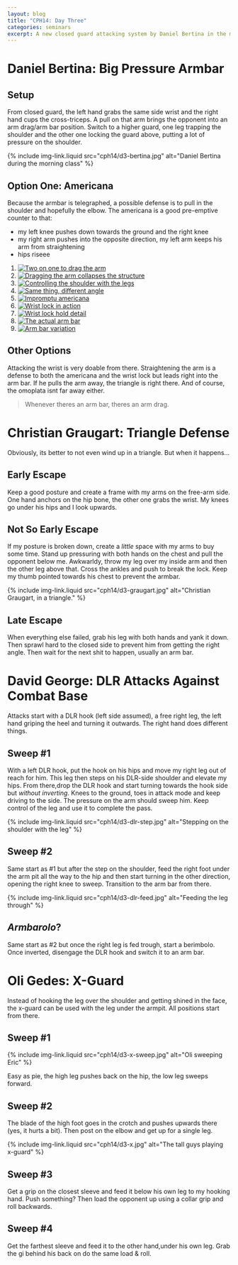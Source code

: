 ```yaml
---
layout: blog
title: "CPH14: Day Three"
categories: seminars
excerpt: A new closed guard attacking system by Daniel Bertina in the morning, then triangle defenses from Christian. David George kicks off the afternoon with DLR attacks against combat base and Oli ends the day with a primer on x-guard.
---
```

# Daniel Bertina: Big Pressure Armbar

## Setup
From closed guard, the left hand grabs the same side wrist and the right hand cups the cross-triceps. A pull on that arm brings the opponent into an arm drag/arm bar position. Switch to a higher guard, one leg trapping the shoulder and the other one locking the guard above, putting a lot of pressure on the shoulder.


{% include img-link.liquid src="cph14/d3-bertina.jpg" alt="Daniel Bertina during the morning class" %}

## Option One: Americana
Because the armbar is telegraphed, a possible defense is to pull in the shoulder and hopefully the elbow. The americana is a good pre-emptive counter to that:

- my left knee pushes down towards the ground and the right knee
- my right arm pushes into the opposite direction, my left arm keeps his arm from straightening
- hips riseee

<div class="gallery">
	<ol> 
		<li>
			<a href="{{ site.img }}cph14/cg-serie/1.jpg">
				<img src="{{ site.img }}cph14/cg-serie/1.jpg" alt="Two on one to drag the arm" />
			</a>
		</li>
		<li>
			<a href="{{ site.img }}cph14/cg-serie/2.jpg">
				<img src="{{ site.img }}cph14/cg-serie/2.jpg" alt="Dragging the arm collapses the structure" />
			</a>
		</li>
		<li>
			<a href="{{ site.img }}cph14/cg-serie/3.jpg">
				<img src="{{ site.img }}cph14/cg-serie/3.jpg" alt="Controlling the shoulder with the legs" />
			</a>
		</li>
		<li>
			<a href="{{ site.img }}cph14/cg-serie/4.jpg">
				<img src="{{ site.img }}cph14/cg-serie/4.jpg" alt="Same thing, different angle" />
			</a>
		</li>
		<li>
			<a href="{{ site.img }}cph14/cg-serie/5.jpg">
				<img src="{{ site.img }}cph14/cg-serie/5.jpg" alt="Impromptu americana" />
			</a>
		</li>
		<li>
			<a href="{{ site.img }}cph14/cg-serie/6.jpg">
				<img src="{{ site.img }}cph14/cg-serie/6.jpg" alt="Wrist lock in action" />
			</a>
		</li>
		<li>
			<a href="{{ site.img }}cph14/cg-serie/7.jpg">
				<img src="{{ site.img }}cph14/cg-serie/7.jpg" alt="Wrist lock hold detail" />
			</a>
		</li>
		<li>
			<a href="{{ site.img }}cph14/cg-serie/8.jpg">
				<img src="{{ site.img }}cph14/cg-serie/8.jpg" alt="The actual arm bar" />
			</a>
		</li>
		<li>
			<a href="{{ site.img }}cph14/cg-serie/9.jpg">
				<img src="{{ site.img }}cph14/cg-serie/9.jpg" alt="Arm bar variation" />
			</a>
		</li>
	</ol>
</div>

## Other Options
Attacking the wrist is very doable from there. Straightening the arm is a defense to both the americana and the wrist lock but leads right into the arm bar. If he pulls the arm away, the triangle is right there. And of course, the omoplata isnt far away either.

> Whenever theres an arm bar, theres an arm drag.

# Christian Graugart: Triangle Defense

Obviously, its better to not even wind up in a triangle. But when it happens…

## Early Escape
Keep a good posture and create a frame with my arms on the free-arm side. One hand anchors on the hip bone, the other one grabs the wrist. My knees go under his hips and I look upwards.

## Not So Early Escape
If my posture is broken down, create a *little* space with my arms to buy some time. Stand up pressuring with both hands on the chest and pull the opponent below me. Awkwarldy, throw my leg over my inside arm and then the other leg above that. Cross the ankles and push to break the lock. Keep my thumb pointed towards his chest to prevent the armbar.

{% include img-link.liquid src="cph14/d3-graugart.jpg" alt="Christian Graugart, in a triangle." %}

## Late Escape
When everything else failed, grab his leg with both hands and yank it down. Then sprawl hard to the closed side to prevent him from getting the right angle. Then wait for the next shit to happen, usually an arm bar.

<a name="george"></a>

# David George: DLR Attacks Against Combat Base

Attacks start with a DLR hook (left side assumed), a free right leg, the left hand griping the heel and turning it outwards. The right hand does different things.

## Sweep #1
With a left DLR hook, put the hook on his hips and move my right leg out of reach for him. This leg then steps on his DLR-side shoulder and elevate my hips. From there,drop the DLR hook and start turning towards the hook side but *without inverting*. Knees to the ground, toes in attack mode and keep driving to the side. The pressure on the arm should sweep him. Keep control of the leg and use it to complete the pass.

{% include img-link.liquid src="cph14/d3-dlr-step.jpg" alt="Stepping on the shoulder with the leg" %}

## Sweep #2
Same start as #1 but after the step on the shoulder, feed the right foot under the arm pit all the way to the hip and then start turning in the other direction, opening the right knee to sweep. Transition to the arm bar from there.

{% include img-link.liquid src="cph14/d3-dlr-feed.jpg" alt="Feeding the leg through" %}

## *Armbarolo*?
Same start as #2 but once the right leg is fed trough, start a berimbolo. Once inverted, disengage the DLR hook and switch it to an arm bar.

# Oli Gedes: X-Guard

Instead of hooking the leg over the shoulder and getting shined in the face, the x-guard can be used with the leg under the armpit. All positions start from there.

## Sweep #1

{% include img-link.liquid src="cph14/d3-x-sweep.jpg" alt="Oli sweeping Eric" %}

Easy as pie, the high leg pushes back on the hip, the low leg sweeps forward.

## Sweep #2
The blade of the high foot goes in the crotch and pushes upwards there (yes, it hurts a bit). Then post on the elbow and get up for a single leg.

{% include img-link.liquid src="cph14/d3-x.jpg" alt="The tall guys playing x-guard" %}

## Sweep #3
Get a grip on the closest sleeve and feed it below his own leg to my hooking hand. Push something? Then load the opponent up using a collar grip and roll backwards.

## Sweep #4
Get the farthest sleeve and feed it to the other hand,under his own leg. Grab the gi behind his back on do the same load & roll.
